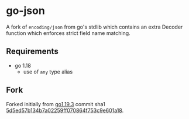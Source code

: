 # go-json

A fork of `encoding/json` from go's stdlib which contains an extra Decoder function which enforces strict field name
matching.

## Requirements

- go 1.18
  - use of `any` type alias

## Fork

Forked initially from [go1.19.3] commit sha1 [5d5ed57b134b7a02259ff070864f753c9e601a18].


[go1.19.3]: https://github.com/golang/go/tree/go1.19.3/src/encoding/json
[5d5ed57b134b7a02259ff070864f753c9e601a18]: https://github.com/golang/go/commit/5d5ed57b134b7a02259ff070864f753c9e601a18